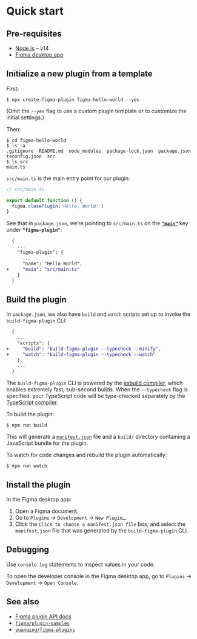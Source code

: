 # Quick start

## Pre-requisites

- [Node.js](https://nodejs.org) – v14
- [Figma desktop app](https://figma.com/downloads/)

## Initialize a new plugin from a template

First:

```
$ npx create-figma-plugin figma-hello-world --yes
```

(Omit the `--yes` flag to use a custom plugin template or to customize the initial settings.)

Then:

```
$ cd figma-hello-world
$ ls -a
.gitignore  README.md  node_modules  package-lock.json  package.json  tsconfig.json  src
$ ls src
main.ts
```

`src/main.ts` is the main entry point for our plugin:

```ts
// src/main.ts

export default function () {
  figma.closePlugin('Hello, World!')
}
```

See that in `package.json`, we’re pointing to `src/main.ts` on the [**`"main"`**](#main) key under **`"figma-plugin"`**:

```diff
  {
    ...
    "figma-plugin": {
      ...
      "name": "Hello World",
+     "main": "src/main.ts"
    }
  }
```

## Build the plugin

In `package.json`, we also have `build` and `watch` scripts set up to invoke the `build-figma-plugin` CLI:

```diff
  {
    ...
    "scripts": {
+     "build": "build-figma-plugin --typecheck --minify",
+     "watch": "build-figma-plugin --typecheck --watch"
    },
    ...
  }
```

The `build-figma-plugin` CLI is powered by the [esbuild compiler](https://esbuild.github.io), which enables extremely fast, sub-second builds. When the `--typecheck` flag is specified, your TypeScript code will be type-checked separately by the [TypeScript compiler](https://www.typescriptlang.org/docs/handbook/compiler-options.html).

To build the plugin:

```
$ npm run build
```

This will generate a [`manifest.json`](https://figma.com/plugin-docs/manifest/) file and a `build/` directory containing a JavaScript bundle for the plugin.

To watch for code changes and rebuild the plugin automatically:

```
$ npm run watch
```

## Install the plugin

In the Figma desktop app:

1. Open a Figma document.
2. Go to `Plugins` → `Development` → `New Plugin…`.
3. Click the `Click to choose a manifest.json file` box, and select the `manifest.json` file that was generated by the `build-figma-plugin` CLI.

## Debugging

Use `console.log` statements to inspect values in your code.

To open the developer console in the Figma desktop app, go to `Plugins` → `Development` → `Open Console`.

## See also

- [Figma plugin API docs](https://figma.com/plugin-docs/api/)
- [`figma/plugin-samples`](https://github.com/figma/plugin-samples)
- [`yuanqing/figma-plugins`](https://github.com/yuanqing/figma-plugins)

